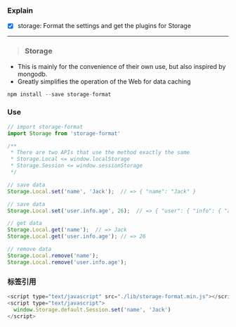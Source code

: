 ### Explain
- [x] storage: Format the settings and get the plugins for Storage

---

> ### Storage

* This is mainly for the convenience of their own use, but also inspired by mongodb.
* Greatly simplifies the operation of the Web for data caching

```javascript
npm install --save storage-format
```

### Use
```javascript
// import storage-format
import Storage from 'storage-format'

/**
 * There are two APIs that use the method exactly the same
 * Storage.Local <= window.localStorage
 * Storage.Session <= window.sessionStorage
 */

// save data
Storage.Local.set('name', 'Jack');  // => { "name": "Jack" }

// save data
Storage.Local.set('user.info.age', 26);  // => { "user": { "info": { "age": 26 } } }

// get data
Storage.Local.get('name');  // => Jack
Storage.Local.get('user.info.age'); // => 26

// remove data
Storage.Local.remove('name');
Storage.Local.remove('user.info.age');

```

### 标签引用
```javascript
<script type="text/javascript" src="./lib/storage-format.min.js"></script>
<script type="text/javascript">
  window.Storage.default.Session.set('name', 'Jack')
</script>
```
